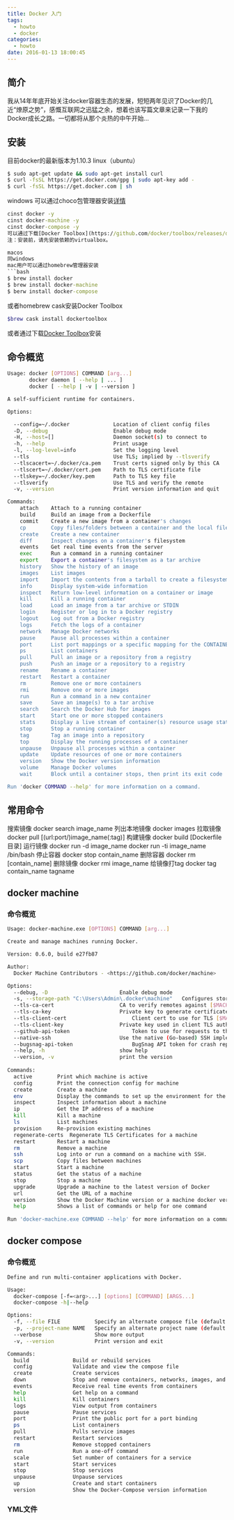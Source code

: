 ```yaml
---
title: Docker 入门
tags:
  - howto
  - docker
categories:
  - howto
date: 2016-01-13 18:00:45
---
```



## 简介 ##
我从14年年底开始关注docker容器生态的发展，短短两年见识了Docker的几近“燎原之势”，感慨互联网之迅猛之余，想着也该写篇文章来记录一下我的Docker成长之路。一切都将从那个炎热的中午开始...

## 安装 ##
目前docker的最新版本为1.10.3
linux（ubuntu）
```bash
$ sudo apt-get update && sudo apt-get install curl
$ curl -fsSL https://get.docker.com/gpg | sudo apt-key add -
$ curl -fsSL https://get.docker.com | sh
```

windows
可以通过choco包管理器安装[详情](/howto-use-windows-choco.md)
```cmd
cinst docker -y
cinst docker-machine -y
cinst docker-compose -y
可以通过下载[Docker Toolbox](https://github.com/docker/toolbox/releases/download/v1.10.3/DockerToolbox-1.10.3.exe)安装，Toolbox集成了Docker Engine,docker-machine,docker-compose以及Kitematic Beta版
注：安装前，请先安装依赖的virtualbox。

macos
同windows
mac用户可以通过homebrew管理器安装
```bash
$ brew install docker
$ brew install docker-machine
$ berw install docker-compose
```
或者homebrew cask安装Docker Toolbox
```bash
$brew cask install dockertoolbox
```
或者通过下载[Docker Toolbox](https://github.com/docker/toolbox/releases/download/v1.10.3/DockerToolbox-1.10.3.pkg)安装

## 命令概览 ##
```bash
Usage: docker [OPTIONS] COMMAND [arg...]
       docker daemon [ --help | ... ]
       docker [ --help | -v | --version ]

A self-sufficient runtime for containers.

Options:

  --config=~/.docker              Location of client config files
  -D, --debug                     Enable debug mode
  -H, --host=[]                   Daemon socket(s) to connect to
  -h, --help                      Print usage
  -l, --log-level=info            Set the logging level
  --tls                           Use TLS; implied by --tlsverify
  --tlscacert=~/.docker/ca.pem    Trust certs signed only by this CA
  --tlscert=~/.docker/cert.pem    Path to TLS certificate file
  --tlskey=~/.docker/key.pem      Path to TLS key file
  --tlsverify                     Use TLS and verify the remote
  -v, --version                   Print version information and quit

Commands:
    attach    Attach to a running container
    build     Build an image from a Dockerfile
    commit    Create a new image from a container's changes
    cp        Copy files/folders between a container and the local filesystem
    create    Create a new container
    diff      Inspect changes on a container's filesystem
    events    Get real time events from the server
    exec      Run a command in a running container
    export    Export a container's filesystem as a tar archive
    history   Show the history of an image
    images    List images
    import    Import the contents from a tarball to create a filesystem image
    info      Display system-wide information
    inspect   Return low-level information on a container or image
    kill      Kill a running container
    load      Load an image from a tar archive or STDIN
    login     Register or log in to a Docker registry
    logout    Log out from a Docker registry
    logs      Fetch the logs of a container
    network   Manage Docker networks
    pause     Pause all processes within a container
    port      List port mappings or a specific mapping for the CONTAINER
    ps        List containers
    pull      Pull an image or a repository from a registry
    push      Push an image or a repository to a registry
    rename    Rename a container
    restart   Restart a container
    rm        Remove one or more containers
    rmi       Remove one or more images
    run       Run a command in a new container
    save      Save an image(s) to a tar archive
    search    Search the Docker Hub for images
    start     Start one or more stopped containers
    stats     Display a live stream of container(s) resource usage statistics
    stop      Stop a running container
    tag       Tag an image into a repository
    top       Display the running processes of a container
    unpause   Unpause all processes within a container
    update    Update resources of one or more containers
    version   Show the Docker version information
    volume    Manage Docker volumes
    wait      Block until a container stops, then print its exit code

Run 'docker COMMAND --help' for more information on a command.

```

## 常用命令 ##
搜索镜像
docker search image_name
列出本地镜像
docker images
拉取镜像
docker pull [(url:port/)image_name(:tag)]
构建镜像
docker build [Dockerfile目录]
运行镜像
docker run -d image_name
docker run -ti image_name /bin/bash
停止容器
docker stop contain_name
删除容器
docker rm [contain_name]
删除镜像
docker rmi image_name
给镜像打tag
docker tag contain_name tagname

## docker machine ##
### 命令概览 ###
```bash
Usage: docker-machine.exe [OPTIONS] COMMAND [arg...]

Create and manage machines running Docker.

Version: 0.6.0, build e27fb87

Author:
  Docker Machine Contributors - <https://github.com/docker/machine>

Options:
  --debug, -D						Enable debug mode
  -s, --storage-path "C:\Users\Admin\.docker\machine"	Configures storage path [$MACHINE_STORAGE_PATH]
  --tls-ca-cert 					CA to verify remotes against [$MACHINE_TLS_CA_CERT]
  --tls-ca-key 						Private key to generate certificates [$MACHINE_TLS_CA_KEY]
  --tls-client-cert 					Client cert to use for TLS [$MACHINE_TLS_CLIENT_CERT]
  --tls-client-key 					Private key used in client TLS auth [$MACHINE_TLS_CLIENT_KEY]
  --github-api-token 					Token to use for requests to the Github API [$MACHINE_GITHUB_API_TOKEN]
  --native-ssh						Use the native (Go-based) SSH implementation. [$MACHINE_NATIVE_SSH]
  --bugsnag-api-token 					BugSnag API token for crash reporting [$MACHINE_BUGSNAG_API_TOKEN]
  --help, -h						show help
  --version, -v						print the version
  
Commands:
  active		Print which machine is active
  config		Print the connection config for machine
  create		Create a machine
  env			Display the commands to set up the environment for the Docker client
  inspect		Inspect information about a machine
  ip			Get the IP address of a machine
  kill			Kill a machine
  ls			List machines
  provision		Re-provision existing machines
  regenerate-certs	Regenerate TLS Certificates for a machine
  restart		Restart a machine
  rm			Remove a machine
  ssh			Log into or run a command on a machine with SSH.
  scp			Copy files between machines
  start			Start a machine
  status		Get the status of a machine
  stop			Stop a machine
  upgrade		Upgrade a machine to the latest version of Docker
  url			Get the URL of a machine
  version		Show the Docker Machine version or a machine docker version
  help			Shows a list of commands or help for one command
  
Run 'docker-machine.exe COMMAND --help' for more information on a command.

```

## docker compose ##
### 命令概览 ###

```bash
Define and run multi-container applications with Docker.

Usage:
  docker-compose [-f=<arg>...] [options] [COMMAND] [ARGS...]
  docker-compose -h|--help

Options:
  -f, --file FILE           Specify an alternate compose file (default: docker-compose.yml)
  -p, --project-name NAME   Specify an alternate project name (default: directory name)
  --verbose                 Show more output
  -v, --version             Print version and exit

Commands:
  build              Build or rebuild services
  config             Validate and view the compose file
  create             Create services
  down               Stop and remove containers, networks, images, and volumes
  events             Receive real time events from containers
  help               Get help on a command
  kill               Kill containers
  logs               View output from containers
  pause              Pause services
  port               Print the public port for a port binding
  ps                 List containers
  pull               Pulls service images
  restart            Restart services
  rm                 Remove stopped containers
  run                Run a one-off command
  scale              Set number of containers for a service
  start              Start services
  stop               Stop services
  unpause            Unpause services
  up                 Create and start containers
  version            Show the Docker-Compose version information
```

### YML文件 ###
